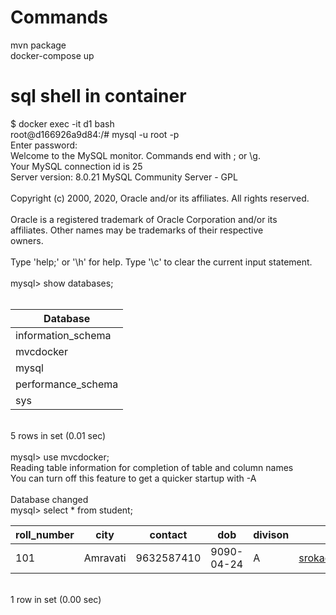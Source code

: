 
# Commands</br>
mvn package </br>
docker-compose up

# sql shell in container</br>
$ docker exec -it d1 bash</br>root@d166926a9d84:/#  mysql -u root -p</br>Enter password:</br>Welcome to the MySQL monitor.  Commands end with ; or \g.</br>Your MySQL connection id is 25</br>Server version: 8.0.21 MySQL Community Server - GPL</br></br>Copyright (c) 2000, 2020, Oracle and/or its affiliates. All rights reserved.</br></br>Oracle is a registered trademark of Oracle Corporation and/or its</br>affiliates. Other names may be trademarks of their respective</br>owners.</br></br>Type 'help;' or '\h' for help. Type '\c' to clear the current input statement.</br></br>mysql> show databases;</br>
</br>

| Database           |
|--------------------|
| information_schema |
| mvcdocker          |
| mysql              |
| performance_schema |
| sys                |

</br>5 rows in set (0.01 sec)</br></br>mysql> use mvcdocker;</br>Reading table information for completion of table and column names</br>You can turn off this feature to get a quicker startup with -A</br></br>Database changed</br>mysql> select * from student;</br>


| roll_number | city     | contact    | dob        | divison | email              | gender | standard | pin_code | student_name |
|-------------|----------|------------|------------|---------|--------------------|--------|----------|----------|--------------|
| 101         | Amravati | 9632587410 | 9090-04-24 | A       | srokade@gmail.com  | Male   | 1        | 444608   | Sachin       |

</br>1 row in set (0.00 sec)</br></br></br></br></br>
